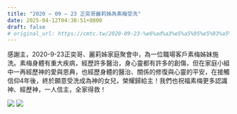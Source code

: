 ```yaml
---
title: "2020 – 09 – 23 正奕哥麗莉姊為素梅受洗"
date: 2025-04-12T04:38:51+0800
draft: false
# original_url: https://cmtc.tw/2020-09-23-%e6%ad%a3%e5%a5%95%e5%93%a5%e9%ba%97%e8%8e%89%e5%a7%8a%e7%82%ba%e7%b4%a0%e6%a2%85%e5%8f%97%e6%b4%97
---
```




感謝主，2020-9-23正奕哥、麗莉姊家庭聚會中，為一位職場客戶素梅姊妹施洗。素梅身體有重大疾病，經歷許多醫治，身心靈都有許多的創傷，但在家庭小組中一再經歷神的愛與恩典，也經歷身體的醫治、關係的修復與心靈的平安，在接觸信仰4年後，終於願意受洗成為神的女兒，榮耀歸給主！我們也祝福素梅更多認識神、經歷神，一人信主，全家得救！

![](/images/素梅受洗1.jpg)
![](/images/素梅受洗2.jpg)
